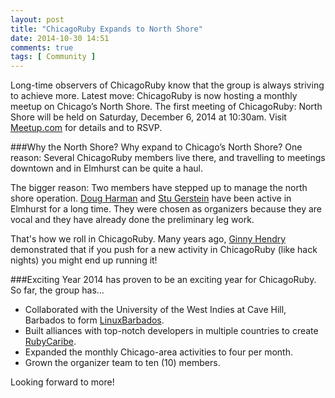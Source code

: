 ```yaml
---
layout: post
title: "ChicagoRuby Expands to North Shore"
date: 2014-10-30 14:51
comments: true
tags: [ Community ]
---
```

Long-time observers of ChicagoRuby know that the group is always striving to achieve more. Latest move: ChicagoRuby is now hosting a monthly meetup on Chicago’s North Shore. The first meeting of ChicagoRuby: North Shore will be held on Saturday, December 6, 2014 at 10:30am. Visit [Meetup.com](http://www.meetup.com/ChicagoRuby/events/216193202/) for details and to RSVP.

<!--more-->

###Why the North Shore?
Why expand to Chicago’s North Shore? One reason: Several ChicagoRuby members live there, and travelling to meetings downtown and in Elmhurst can be quite a haul.

The bigger reason: Two members have stepped up to manage the north shore operation. [Doug Harman](http://www.meetup.com/ChicagoRuby/members/61690512/) and [Stu Gerstein](http://www.meetup.com/ChicagoRuby/members/13463131/) have been active in Elmhurst for a long time. They were chosen as organizers because they are vocal and they have already done the preliminary leg work. 

That's how we roll in ChicagoRuby. Many years ago, [Ginny Hendry](https://twitter.com/ginnyhendry) demonstrated that if you push for a new activity in ChicagoRuby (like hack nights) you might end up running it!

###Exciting Year
2014 has proven to be an exciting year for ChicagoRuby. So far, the group has…

* Collaborated with the University of the West Indies at Cave Hill, Barbados to form [LinuxBarbados](http://linuxbarbados.org).
* Built alliances with top-notch developers in multiple countries to create [RubyCaribe](http://rubycaribe.com).
* Expanded the monthly Chicago-area activities to four per month.
* Grown the organizer team to ten (10) members.

Looking forward to more!
